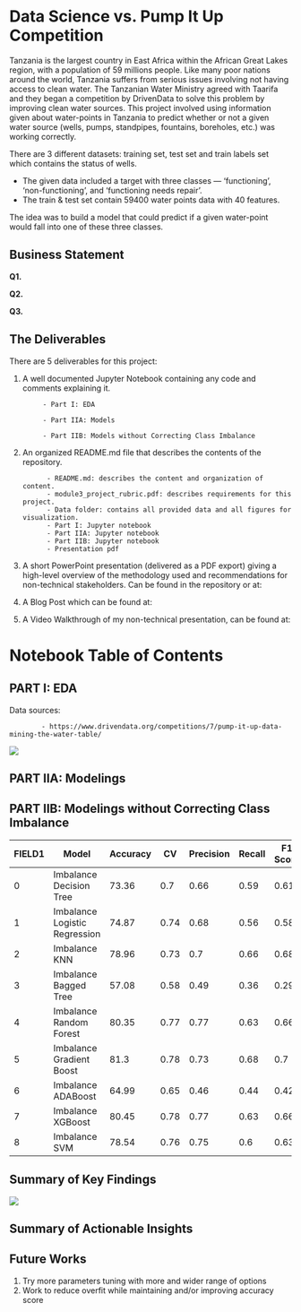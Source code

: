 # Data Science vs. Pump It Up Competition

Tanzania is the largest country in East Africa within the African Great Lakes region, with a population of 59 millions people. Like many poor nations around the world, Tanzania suffers from serious issues involving not having access to clean water. The Tanzanian Water Ministry agreed with Taarifa and they began a competition by DrivenData to solve this problem by improving clean water sources. This project involved using information given about water-points in Tanzania to predict whether or not a given water source (wells, pumps, standpipes, fountains, boreholes, etc.) was working correctly.

There are 3 different datasets: training set, test set and train labels set which contains the status of wells. 

* The given data included a target with three classes — ‘functioning’, ‘non-functioning’, and ‘functioning needs repair’. 
* The train & test set contain 59400 water points data with 40 features.

The idea was to build a model that could predict if a given water-point would fall into one of these three classes. 

## Business Statement

**Q1.** 

**Q2.** 

**Q3.**

## The Deliverables

There are 5 deliverables for this project:

1. A well documented Jupyter Notebook containing any code and comments explaining it.

            - Part I: EDA
            
            - Part IIA: Models
            
            - Part IIB: Models without Correcting Class Imbalance
            
2. An organized README.md file that describes the contents of the repository.

             - README.md: describes the content and organization of content.
             - module3_project_rubric.pdf: describes requirements for this project.
             - Data folder: contains all provided data and all figures for visualization.
             - Part I: Jupyter notebook
             - Part IIA: Jupyter notebook
             - Part IIB: Jupyter notebook
             - Presentation pdf

3. A short PowerPoint presentation (delivered as a PDF export) giving a high-level overview of the methodology used and recommendations for non-technical stakeholders. Can be found in the repository or at: 



4. A Blog Post which can be found at: 



5. A Video Walkthrough of my non-technical presentation, can be found at:



# **Notebook Table of Contents**

## PART I: EDA

Data sources:
      
            - https://www.drivendata.org/competitions/7/pump-it-up-data-mining-the-water-table/

<img src = '../main/Data/status_group_countplot.png' />

## PART IIA: Modelings

## PART IIB: Modelings without Correcting Class Imbalance

|FIELD1|Model                        |Accuracy|CV  |Precision|Recall|F1 Score|MAE |MSE |RMSE|AUC |Bias                |Variance           |
|------|-----------------------------|--------|----|---------|------|--------|----|----|----|----|--------------------|-------------------|
|0     |Imbalance Decision Tree      |73.36   |0.7 |0.66     |0.59  |0.61    |0.29|0.34|0.58|-   |-0.020622895622895623|0.29073699254044366|
|1     |Imbalance Logistic Regression|74.87   |0.74|0.68     |0.56  |0.58    |0.27|0.3 |0.55|0.82|0.0117003367003367  |0.24931604909929822|
|2     |Imbalance KNN                |78.96   |0.73|0.7      |0.66  |0.68    |0.23|0.27|0.52|-   |0.007744107744107744|0.31581343740434636|
|3     |Imbalance Bagged Tree        |57.08   |0.58|0.49     |0.36  |0.29    |0.43|0.43|0.66|-   |0.28425925925925927 |0.03292871900826444|
|4     |Imbalance Random Forest      |80.35   |0.77|0.77     |0.63  |0.66    |0.21|0.24|0.49|-   |0.0031986531986531986|0.2651576369758188 |
|5     |Imbalance Gradient Boost     |81.3    |0.78|0.73     |0.68  |0.7     |0.2 |0.24|0.49|-   |0.00202020202020202 |0.30902626149259155|
|6     |Imbalance ADABoost           |64.99   |0.65|0.46     |0.44  |0.42    |0.36|0.37|0.61|-   |0.12845117845117845 |0.1538373635343332 |
|7     |Imbalance XGBoost            |80.45   |0.78|0.77     |0.63  |0.66    |0.21|0.24|0.49|-   |0.0017676767676767678|0.26467451592241154|
|8     |Imbalance SVM                |78.54   |0.76|0.75     |0.6   |0.63    |0.23|0.26|0.51|-   |0.022643097643097642|0.25001524079175597|

##  Summary of Key Findings

<img src = '../main/Data/decision_tree_clf_feature_importances.png' />

##  Summary of Actionable Insights

##  Future Works
1. Try more parameters tuning with more and wider range of options
2. Work to reduce overfit while maintaining and/or improving accuracy score
